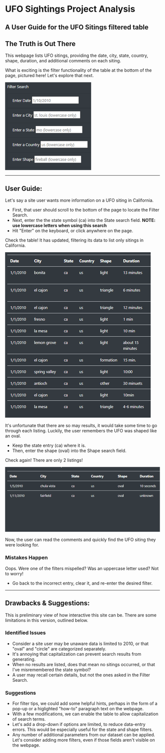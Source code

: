 # UFO Sightings Project Analysis
A User Guide for the UFO Sitings filtered table
---------

## The Truth is Out There
This webpage lists UFO sitings, providing the date, city, state, country, shape, duration, and additional comments on each siting.

What is exciting is the filter functionality of the table at the bottom of the page, pictured here! Let's explore that next. 

![Filter Search](https://github.com/emilymcdaniel/UFOs/blob/main/static/images/Filter%20Search.PNG?raw=true#thumbnail)

----

## User Guide:
Let's say a site user wants more information on a UFO siting in California. 
- First, that user should scroll to the bottom of the page to locate the Filter Search.
- Next, enter the the state symbol (ca) into the State search field. **NOTE: use lowercase letters when using this search**
- Hit "Enter" on the keyboard, or click anywhere on the page.

Check the table! It has updated, filtering its data to list only sitings in California.

![ca search](https://github.com/emilymcdaniel/UFOs/blob/main/static/images/ca%20search.PNG?raw=true)

It's unfortunate that there are so may results, it would take some time to go through each listing. Luckily, the user remembers the UFO was shaped like an oval.
- Keep the state entry (ca) where it is.
- Then, enter the shape (oval) into the Shape search field.

Check again! There are only 2 listings! 

![ca and oval search](https://github.com/emilymcdaniel/UFOs/blob/main/static/images/oval%20search.PNG?raw=true)

Now, the user can read the comments and quickly find the UFO siting they were looking for.

### Mistakes Happen
Oops. Were one of the filters mispelled? Was an uppercase letter used? Not to worry!
- Go back to the incorrect entry, clear it, and re-enter the desired filter.

-----

## Drawbacks & Suggestions:
This is preliminary view of how interactive this site can be. There are some limitations in this version, outlined below. 

### Identified Issues
- Consider a site user may be unaware data is limited to 2010, or that "oval" and "circle" are categorized separately.
- It's annoying that capitalization can prevent search results from generating.
- When no results are listed, does that mean no sitings occurred, or that I've misremembered the state symbol?
- A user may recall certain details, but not the ones asked in the Filter Search.

### Suggestions
- For filter tips, we could add some helpful hints, perhaps in the form of a pop-up or a higlighted "how-to" paragraph text on the webpage. 
- With a few modifications, we can enable the table to allow capitalization of search terms.
- Let's add a drop-down if options are limited, to reduce data-entry errors. This would be especially useful for the state and shape filters.
- Any number of additional parameters from our dataset can be applied. Let's consider adding more filters, even if those fields aren't visible on the webpage.
